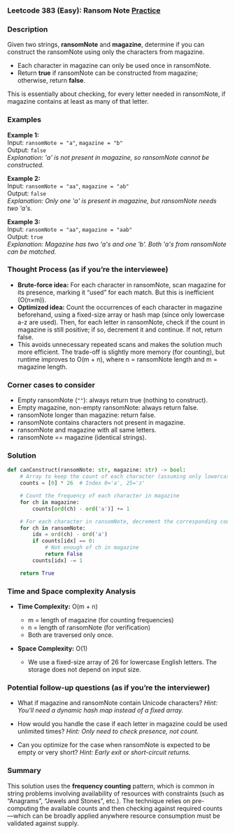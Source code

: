 ### Leetcode 383 (Easy): Ransom Note [Practice](https://leetcode.com/problems/ransom-note)

### Description  
Given two strings, **ransomNote** and **magazine**, determine if you can construct the ransomNote using only the characters from magazine.  
- Each character in magazine can only be used once in ransomNote.
- Return **true** if ransomNote can be constructed from magazine; otherwise, return **false**.

This is essentially about checking, for every letter needed in ransomNote, if magazine contains at least as many of that letter.

### Examples  

**Example 1:**  
Input: `ransomNote = "a"`, `magazine = "b"`  
Output: `false`  
*Explanation: 'a' is not present in magazine, so ransomNote cannot be constructed.*

**Example 2:**  
Input: `ransomNote = "aa"`, `magazine = "ab"`  
Output: `false`  
*Explanation: Only one 'a' is present in magazine, but ransomNote needs two 'a's.*

**Example 3:**  
Input: `ransomNote = "aa"`, `magazine = "aab"`  
Output: `true`  
*Explanation: Magazine has two 'a's and one 'b'. Both 'a's from ransomNote can be matched.*

### Thought Process (as if you’re the interviewee)  
- **Brute-force idea:** For each character in ransomNote, scan magazine for its presence, marking it “used” for each match. But this is inefficient (O(n×m)).
- **Optimized idea:** Count the occurrences of each character in magazine beforehand, using a fixed-size array or hash map (since only lowercase a-z are used). Then, for each letter in ransomNote, check if the count in magazine is still positive; if so, decrement it and continue. If not, return false.
- This avoids unnecessary repeated scans and makes the solution much more efficient. The trade-off is slightly more memory (for counting), but runtime improves to O(m + n), where n = ransomNote length and m = magazine length.

### Corner cases to consider  
- Empty ransomNote (`""`): always return true (nothing to construct).
- Empty magazine, non-empty ransomNote: always return false.
- ransomNote longer than magazine: return false.
- ransomNote contains characters not present in magazine.
- ransomNote and magazine with all same letters.
- ransomNote == magazine (identical strings).

### Solution

```python
def canConstruct(ransomNote: str, magazine: str) -> bool:
    # Array to keep the count of each character (assuming only lowercase a-z)
    counts = [0] * 26  # Index 0='a', 25='z'

    # Count the frequency of each character in magazine
    for ch in magazine:
        counts[ord(ch) - ord('a')] += 1

    # For each character in ransomNote, decrement the corresponding count
    for ch in ransomNote:
        idx = ord(ch) - ord('a')
        if counts[idx] == 0:
            # Not enough of ch in magazine
            return False
        counts[idx] -= 1

    return True
```

### Time and Space complexity Analysis  

- **Time Complexity:** O(m + n)  
  - m = length of magazine (for counting frequencies)
  - n = length of ransomNote (for verification)
  - Both are traversed only once.

- **Space Complexity:** O(1)  
  - We use a fixed-size array of 26 for lowercase English letters. The storage does not depend on input size.

### Potential follow-up questions (as if you’re the interviewer)  

- What if magazine and ransomNote contain Unicode characters?
  *Hint: You’ll need a dynamic hash map instead of a fixed array.*

- How would you handle the case if each letter in magazine could be used unlimited times?
  *Hint: Only need to check presence, not count.*

- Can you optimize for the case when ransomNote is expected to be empty or very short?
  *Hint: Early exit or short-circuit returns.*

### Summary
This solution uses the **frequency counting** pattern, which is common in string problems involving availability of resources with constraints (such as “Anagrams”, “Jewels and Stones”, etc.). The technique relies on pre-computing the available counts and then checking against required counts—which can be broadly applied anywhere resource consumption must be validated against supply.